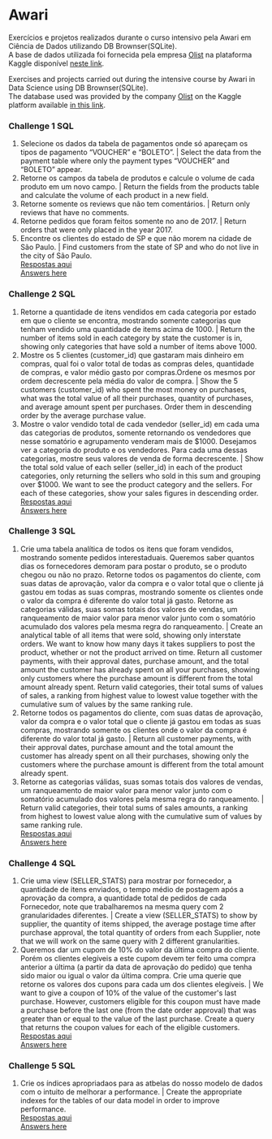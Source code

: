 # Awari
Exercícios e projetos realizados durante o curso intensivo pela Awari em Ciência de Dados utilizando DB Brownser(SQLite).<br/>
A base de dados utilizada foi fornecida pela empresa [Olist](https://olist.com/pt-br/ads/olist-store-geral/?utm_source=google&utm_medium=search&utm_campaign=sup_aon_conv_branding&utm_content=pd_br_all_as18-mais_src_puro&utm_term=text_text_bck3_null_vendas_acesse&gclid=EAIaIQobChMIvK-Wkent9QIVDgaRCh3uJAQ5EAAYASAAEgJCffD_BwE) na plataforma Kaggle disponível [neste link](https://www.kaggle.com/olistbr/brazilian-ecommerce).<br>

Exercises and projects carried out during the intensive course by Awari in Data Science using DB Brownser(SQLite).<br>
The database used was provided by the company [Olist](https://olist.com/pt-br/ads/olist-store-geral/?utm_source=google&utm_medium=search&utm_campaign=sup_aon_conv_branding&utm_content=pd_br_all_as18-mais_src_puro&utm_term=text_text_bck3_null_vendas_acesse&gclid=EAIaIQobChMIvK-Wkent9QIVDgaRCh3uJAQ5EAAYASAAEgJCffD_BwE) on the Kaggle platform available [in this link](https://www.kaggle.com/olistbr/brazilian-ecommerce).<br>

### Challenge 1 SQL
1) Selecione os dados da tabela de pagamentos onde só apareçam os tipos de pagamento “VOUCHER” e “BOLETO”. | Select the data from the payment table where only the payment types “VOUCHER” and “BOLETO” appear.
2) Retorne os campos da tabela de produtos e calcule o volume de cada produto em um novo campo. | Return the fields from the products table and calculate the volume of each product in a new field.
3) Retorne somente os reviews que não tem comentários. | Return only reviews that have no comments.
4) Retorne pedidos que foram feitos somente no ano de 2017. | Return orders that were only placed in the year 2017.
5) Encontre os clientes do estado de SP e que não morem na cidade de São Paulo. | Find customers from the state of SP and who do not live in the city of São Paulo.<br>
[Respostas aqui](https://github.com/lorenacsr/Awari/blob/2449858bcb72be284d480e52dd2a8d91ae653865/challenge1.SQL)<br>
[Answers here](https://github.com/lorenacsr/Awari/blob/2449858bcb72be284d480e52dd2a8d91ae653865/challenge1.SQL)

### Challenge 2 SQL
1) Retorne a quantidade de itens vendidos em cada categoria por estado em que o cliente se encontra, mostrando somente categorias que tenham vendido uma quantidade de items 
acima de 1000. | Return the number of items sold in each category by state the customer is in, showing only categories that have sold a number of items
above 1000.<br>
2) Mostre os 5 clientes (customer_id) que gastaram mais dinheiro em compras, qual foi o valor total de todas as compras deles, quantidade de compras, e valor médio gasto por compras.Ordene os mesmos por ordem decrescente pela média do valor de compra. | Show the 5 customers (customer_id) who spent the most money on purchases, what was the total value of all their purchases, quantity of purchases, and average amount spent per purchases. Order them in descending order by the average purchase value.<br>
3) Mostre o valor vendido total de cada vendedor (seller_id) em cada uma das categorias de produtos, somente retornando os vendedores que nesse somatório e agrupamento venderam 
mais de $1000. Desejamos ver a categoria do produto e os vendedores. Para cada uma dessas categorias, mostre seus valores de venda de forma decrescente. | Show the total sold value of each seller (seller_id) in each of the product categories, only returning the sellers who sold in this sum and grouping over $1000. We want to see the product category and the sellers. For each of these categories, show your sales figures in descending order.<br>
[Respostas aqui](https://github.com/mdjlr21/Awari/blob/e029c33cf684a11657ca2985b38c880c102cc31c/Challenge.2.SQL)<br>
[Answers here](https://github.com/mdjlr21/Awari/blob/e029c33cf684a11657ca2985b38c880c102cc31c/Challenge.2.SQL)

### Challenge 3 SQL
1) Crie uma tabela analítica de todos os itens que foram vendidos, mostrando somente pedidos interestaduais. Queremos saber quantos dias os fornecedores demoram para postar o 
produto, se o produto chegou ou não no prazo. Retorne todos os pagamentos do cliente, com suas datas de aprovação, valor da compra e o valor total que o cliente já gastou em 
todas as suas compras, mostrando somente os clientes onde o valor da compra é diferente do valor total já gasto. Retorne as categorias válidas, suas somas totais dos valores 
de vendas, um ranqueamento de maior valor para menor valor junto com o somatório acumulado dos valores pela mesma regra do ranqueamento. | Create an analytical table of all 
items that were sold, showing only interstate orders. We want to know how many days it takes suppliers to post the product, whether or not the product arrived on time. Return
all customer payments, with their approval dates, purchase amount, and the total amount the customer has already spent on all your purchases, showing only customers where the 
purchase amount is different from the total amount already spent. Return valid categories, their total sums of values of sales, a ranking from highest value to lowest value 
together with the cumulative sum of values by the same ranking rule.<br>
2) Retorne todos os pagamentos do cliente, com suas datas de aprovação, valor da compra e o valor total que o cliente já gastou em todas as suas compras, mostrando somente os 
clientes onde o valor da compra é diferente do valor total já gasto. | Return all customer payments, with their approval dates, purchase amount and the total amount the customer
has already spent on all their purchases, showing only the customers where the purchase amount is different from the total amount already spent.<br>
3) Retorne as categorias válidas, suas somas totais dos valores de vendas, um ranqueamento de maior valor para menor valor junto com o somatório acumulado dos valores pela 
mesma regra do ranqueamento. | Return valid categories, their total sums of sales amounts, a ranking from highest to lowest value along with the cumulative sum of values by
same ranking rule.<br>
[Respostas aqui](https://github.com/mdjlr21/Awari/blob/a014002707c6542ac4a89e072adf1517c4e6134d/Challenge.3.SQL)<br>
[Answers here](https://github.com/mdjlr21/Awari/blob/a014002707c6542ac4a89e072adf1517c4e6134d/Challenge.3.SQL)

### Challenge 4 SQL
1) Crie uma view (SELLER_STATS) para mostrar por fornecedor, a quantidade de itens enviados, o tempo médio de postagem após a aprovação da compra, a quantidade total de 
pedidos de cada Fornecedor, note que trabalharemos na mesma query com 2 granularidades diferentes. | Create a view (SELLER_STATS) to show by supplier, the quantity of items 
shipped, the average postage time after purchase approval, the total quantity of orders from each Supplier, note that we will work on the same query with 2 different 
granularities.<br>
2) Queremos dar um cupom de 10% do valor da última compra do cliente. Porém os clientes elegíveis a este cupom devem ter feito uma compra anterior a última (a partir da data 
de aprovação do pedido) que tenha sido maior ou igual o valor da última compra. Crie uma querie que retorne os valores dos cupons para cada um dos clientes elegíveis. | We want 
to give a coupon of 10% of the value of the customer's last purchase. However, customers eligible for this coupon must have made a purchase before the last one (from the date
order approval) that was greater than or equal to the value of the last purchase. Create a query that returns the coupon values for each of the eligible customers.<br>
[Respostas aqui](https://github.com/mdjlr21/Awari/blob/a7dd4938ac96ce7a416058e3e159c05d26edded1/challenge.4.sql)<br>
[Answers here](https://github.com/mdjlr21/Awari/blob/a7dd4938ac96ce7a416058e3e159c05d26edded1/challenge.4.sql)

### Challenge 5 SQL
1) Crie os índices apropriadaos para as atbelas do nosso modelo de dados com o intuito de melhorar a performance. | Create the appropriate indexes for the tables of our data model in order to improve performance.<br>
[Respostas aqui](https://github.com/lorenacsr/Awari/blob/a183d83b55c5e3be2b558abbc3458a6ed628da6a/challenge.5.sql)<br>
[Answers here](https://github.com/lorenacsr/Awari/blob/a183d83b55c5e3be2b558abbc3458a6ed628da6a/challenge.5.sql)<br>
